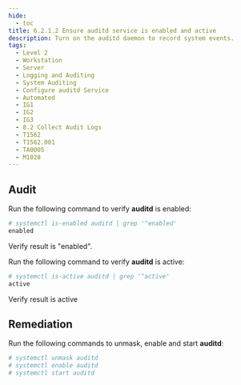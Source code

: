 ```yaml
---
hide:
  - toc
title: 6.2.1.2 Ensure auditd service is enabled and active
description: Turn on the auditd daemon to record system events.
tags:
  - Level 2
  - Workstation
  - Server
  - Logging and Auditing
  - System Auditing
  - Configure auditd Service
  - Automated
  - IG1
  - IG2
  - IG3
  - 8.2 Collect Audit Logs
  - T1562
  - T1562.001
  - TA0005
  - M1028
---
```


## Audit
Run the following command to verify **auditd** is enabled:
```bash
# systemctl is-enabled auditd | grep '^enabled'
enabled
```
Verify result is "enabled".

Run the following command to verify **auditd** is active:
```bash
# systemctl is-active auditd | grep '^active'
active
```
Verify result is active

## Remediation
Run the following commands to unmask, enable and start **auditd**:
```bash
# systemctl unmask auditd
# systemctl enable auditd
# systemctl start auditd
```

